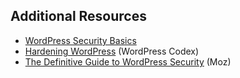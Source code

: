 ##  Additional Resources

* [WordPress Security Basics](http://stevegrunwell.com/blog/wordpress-security-basics)
* [Hardening WordPress](http://codex.wordpress.org/Hardening_WordPress) (WordPress Codex)
* [The Definitive Guide to WordPress Security](http://moz.com/blog/the-definitive-guide-to-wordpress-security) (Moz)